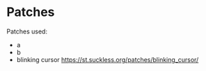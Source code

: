 Patches
=======

Patches used: 
- a
- b
- blinking cursor https://st.suckless.org/patches/blinking_cursor/
